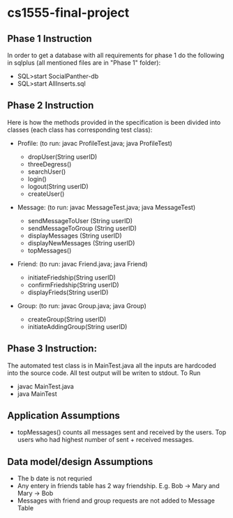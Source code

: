 # cs1555-final-project

## Phase 1 Instruction

In order to get a database with all requirements for phase 1 do the following in sqlplus (all mentioned files are in "Phase 1" folder):

  - SQL>start SocialPanther-db
  - SQL>start AllInserts.sql
  
## Phase 2 Instruction
Here is how the methods provided in the specification is been divided into classes (each class has corresponding test class): 
  - Profile: (to run: javac ProfileTest.java; java ProfileTest) 
     - dropUser(String userID)
	 - threeDegress()
     - searchUser()
     - login()
     - logout(String userID)
	 - createUser()
	 
  - Message: (to run: javac MessageTest.java; java MessageTest)
     - sendMessageToUser (String userID)
	 - sendMessageToGroup (String userID)
	 - displayMessages (String userID)
	 - displayNewMessages (String userID)
	 - topMessages()
  
  - Friend: (to run: javac Friend.java; java Friend)
     - initiateFriedship(String userID)
     - confirmFriedship(String userID)	
     - displayFrieds(String userID)

  - Group: (to run: javac Group.java; java Group)
     - createGroup(String userID)
	 - initiateAddingGroup(String userID)

## Phase 3 Instruction:
The automated test class is in MainTest.java all the inputs are hardcoded into the source code. All test output will be writen to stdout. To Run 
   - javac MainTest.java
   - java MainTest


## Application Assumptions

  - topMessages() counts all messages sent and received by the users. Top users who had highest number of sent + received messages.
  
## Data model/design Assumptions

  - The b date is not requried 
  - Any entery in friends table has 2 way friendship. E.g. Bob -> Mary and Mary -> Bob
  - Messages with friend and group requests are not added to Message Table